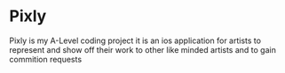 # Pixly
Pixly is my A-Level coding project it is an ios application for artists to represent and show off their work to other like minded artists and to gain commition requests